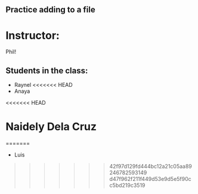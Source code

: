 ## Practice adding to a file

# Instructor:
Phil!

## Students in the class:
- Raynel
<<<<<<< HEAD
- Anaya

<<<<<<< HEAD

Naidely Dela Cruz
=======
=======
- Luis
>>>>>>> 42f97d129fd444bc12a21c05aa89246782593149
>>>>>>> d47f962f211f449d53e9d5e5f90cc5bd219c3519

